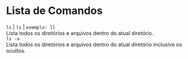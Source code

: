 # Lista de Comandos


```ls``` | ``` ls ``` | ``` exemplo: ll ```  
Lista todos os diretórios e arquivos dentro do atual diretório.  
```ls -a```   
Lista todos os diretórios e arquivos dentro do atual diretório inclusive os ocultos.  
